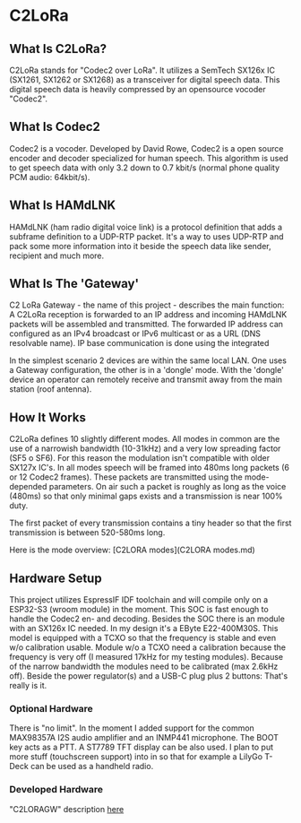 # C2LoRa

## What Is C2LoRa?

C2LoRa stands for "Codec2 over LoRa". It utilizes a SemTech SX126x IC (SX1261, SX1262 or SX1268) as a transceiver for
digital speech data. This digital speech data is heavily compressed by an opensource vocoder "Codec2".

## What Is Codec2

Codec2 is a vocoder. Developed by David Rowe, Codec2 is a open source encoder and decoder specialized for human speech.
This algorithm is used to get speech data with only 3.2 down to 0.7 kbit/s (normal phone quality PCM audio: 64kbit/s).

## What Is HAMdLNK

HAMdLNK (ham radio digital voice link) is a protocol definition that adds a subframe definition to a UDP-RTP packet. It's a way
to uses UDP-RTP and pack some more information into it beside the speech data like sender, recipient and much more.

## What Is The 'Gateway'

C2 LoRa Gateway - the name of this project - describes the main function: A C2LoRa reception is forwarded to an IP address and
incoming HAMdLNK packets will be assembled and transmitted. The forwarded IP address can configured as an IPv4 broadcast or IPv6
multicast or as a URL (DNS resolvable name). IP base communication is done using the integrated

In the simplest scenario 2 devices are within the same local LAN. One uses a Gateway configuration, the other is in a 'dongle'
mode. With the 'dongle' device an operator can remotely receive and transmit away from the main station (roof antenna).

## How It Works

C2LoRa defines 10 slightly different modes. All modes in common are the use of a narrowish bandwidth (10-31kHz) and a very low
spreading factor (SF5 o SF6). For this reason the modulation isn't compatible with older SX127x IC's. In all modes speech will
be framed into 480ms long packets (6 or 12 Codec2 frames). These packets are transmitted using the mode-depended parameters. On
air such a packet is roughly as long as the voice (480ms) so that only minimal gaps exists and a transmission is near 100% duty.

The first packet of every transmission contains a tiny header so that the first transmission is between 520-580ms long.

Here is the mode overview: [C2LORA modes](C2LORA modes.md)

## Hardware Setup

This project utilizes EspressIF IDF toolchain and will compile only on a ESP32-S3 (wroom module) in the moment. This SOC is
fast enough to handle the Codec2 en- and decoding. Besides the SOC there is an module with an SX126x IC needed. In my design
it's a EByte E22-400M30S. This model is equipped with a TCXO so that the frequency is stable and even w/o calibration usable.
Module w/o a TCXO need a calibration because the frequency is very off (I measured 17kHz for my testing modules). Because of
the narrow bandwidth the modules need to be calibrated (max 2.6kHz off). Beside the power regulator(s) and a USB-C plug plus 2
buttons: That's really is it.

### Optional Hardware

There is "no limit". In the moment I added support for the common MAX98357A I2S audio amplifier and an INMP441 microphone. The
BOOT key acts as a PTT. A ST7789 TFT display can be also used. I plan to put more stuff (touchscreen support) into in so that
for example a LilyGo T-Deck can be used as a handheld radio.

### Developed Hardware

"C2LORAGW" description [here](hardware.md)
